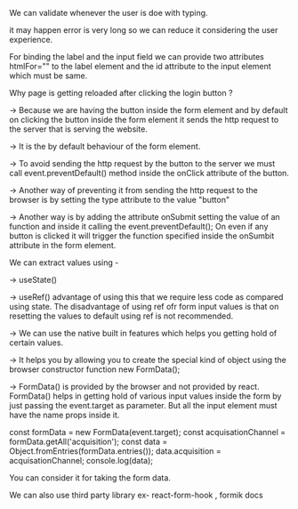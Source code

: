 We can validate whenever the user is doe with typing.

it may happen error is very long so we can reduce it considering the user experience.

For binding the label and the input field we can provide two attributes htmlFor="" to the label element and the id attribute to the input element which must be same.

Why page is getting reloaded after clicking the login button ?

-> Because we are having the button inside the form element and by default on clicking the button inside the form element it sends the http request to the server that is serving the website.

-> It is the by default behaviour of the form element.

-> To avoid sending the http request by the button to the server we must call event.preventDefault() method inside the onClick attribute of the button.

-> Another way of preventing it from sending the http request to the browser is by setting the type attribute to the value "button"

-> Another way is by adding the attribute onSubmit setting the value of an function and inside it calling the event.preventDefault(); On even if any button is clicked it will trigger the function specified inside the onSumbit attribute in the form element.

We can extract values using -

-> useState()

-> useRef() advantage of using this that we require less code as compared using state. The disadvantage of using ref ofr form input values is that on resetting the values to default using ref is not recommended.

-> We can use the native built in features which helps you getting hold of certain values.

-> It helps you by allowing you to create the special kind of object using the browser constructor function new FormData();

-> FormData() is provided by the browser and not provided by react. FormData() helps in getting hold of various input values inside the form by just passing the event.target as parameter. But all the input element must have the name props inside it.

const formData = new FormData(event.target);
const acquisationChannel = formData.getAll('acquisition');
const data = Object.fromEntries(formData.entries());
data.acquisition = acquisationChannel;
console.log(data);

You can consider it for taking the form data.

We can also use third party library ex- react-form-hook , formik docs
